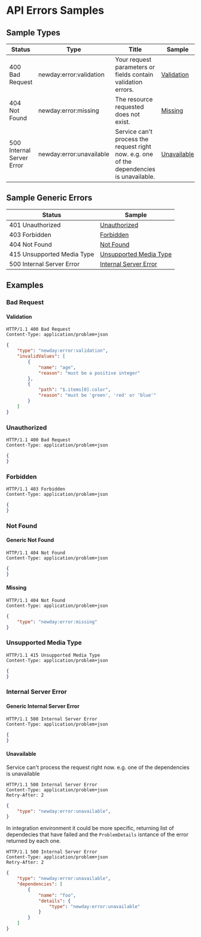 # API Errors Samples

## Sample Types

| Status | Type | Title | Sample |
| ------ | ---- | ----- | ------ |
| 400 Bad Request | newday:error:validation | Your request parameters or fields contain validation errors. | [Validation](#validation) |
| 404 Not Found | newday:error:missing | The resource requested does not exist. | [Missing](#missing) |
| 500 Internal Server Error | newday:error:unavailable | Service can't process the request right now. e.g. one of the dependencies is unavailable. | [Unavailable](#unavailable) |

## Sample Generic Errors

| Status | Sample |
| ------ | ------ |
| 401 Unauthorized | [Unauthorized](#unauthorized) |
| 403 Forbidden | [Forbidden](#forbidden) |
| 404 Not Found | [Not Found](#generic-not-found) |
| 415 Unsupported Media Type | [Unsupported Media Type](#unsupported-media-type) |
| 500 Internal Server Error | [Internal Server Error](#generic-internal-server-error) |

## Examples

### Bad Request

#### Validation

```text
HTTP/1.1 400 Bad Request
Content-Type: application/problem+json
```

```json
{
    "type": "newday:error:validation",
    "invalidValues": [
        {
            "name": "age",
            "reason": "must be a positive integer"
        },
        {
            "path": "$.items[0].color",
            "reason": "must be 'green', 'red' or 'blue'"
        }
    ]
}
```

### Unauthorized

```text
HTTP/1.1 400 Bad Request
Content-Type: application/problem+json
```

```json
{
}
```

### Forbidden

```text
HTTP/1.1 403 Forbidden
Content-Type: application/problem+json
```

```json
{
}
```

### Not Found

#### Generic Not Found

```text
HTTP/1.1 404 Not Found
Content-Type: application/problem+json
```

```json
{
}
```

#### Missing

```text
HTTP/1.1 404 Not Found
Content-Type: application/problem+json
```

```json
{
    "type": "newday:error:missing"
}
```

### Unsupported Media Type

```text
HTTP/1.1 415 Unsupported Media Type
Content-Type: application/problem+json
```

```json
{
}
```

### Internal Server Error

#### Generic Internal Server Error

```text
HTTP/1.1 500 Internal Server Error
Content-Type: application/problem+json
```

```json
{
}
```

#### Unavailable

Service can't process the request right now. e.g. one of the dependencies is unavailable

```text
HTTP/1.1 500 Internal Server Error
Content-Type: application/problem+json
Retry-After: 2
```

```json
{
    "type": "newday:error:unavailable",
}
```

In integration environment it could be more specific, returning list of dependecies that have failed and the `ProblemDetails` isntance of the error returned by each one.

```text
HTTP/1.1 500 Internal Server Error
Content-Type: application/problem+json
Retry-After: 2
```

```json
{
    "type": "newday:error:unavailable",
    "dependencies": [
        {
            "name": "foo",
            "details": {
                "type": "newday:error:unavailable"
            }
        }
    ]
}
```
